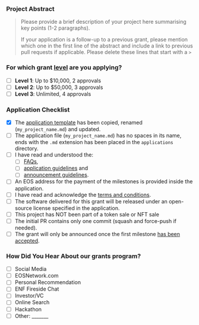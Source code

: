 ### Project Abstract

> Please provide a brief description of your project here summarising key points (1-2 paragraphs).
>
> If your application is a follow-up to a previous grant, please mention which one in the first line of the abstract and include a link to previous pull requests if applicable.
> Please delete these lines that start with a `>`

### For which grant [level](https://github.com/eosnetworkfoundation/grant-framework#grant-levels) are you applying?

- [ ] **Level 1**:  Up to $10,000, 2 approvals
- [ ] **Level 2**:  Up to $50,000, 3 approvals
- [ ] **Level 3**:  Unlimited, 4 approvals

### Application Checklist

- [x] The [application template]([xxxx](https://github.com/eosnetworkfoundation/grant-framework/blob/main/applications/application-template.md)) has been copied, renamed (`my_project_name.md`) and updated.
- [ ] The application file (`my_project_name.md`) has no spaces in its name, ends with the `.md` extension has been placed in the `applications` directory.
- [ ] I have read and understood the:
  - [ ] [FAQs](https://github.com/eosnetworkfoundation/grant-framework/blob/main/docs/faq.md), 
  - [ ] [application guidelines](https://github.com/eosnetworkfoundation/grant-framework/blob/main/docs/grant_guidelines_per_category.md) and 
  - [ ] [announcement guidelines](https://github.com/eosnetworkfoundation/grant-framework/blob/main/docs/announcement-guidelines.md).
- [ ] An EOS address for the payment of the milestones is provided inside the application.
- [ ] I have read and acknowledge the [terms and conditions](https://github.com/eosnetworkfoundation/grant-framework/blob/main/docs/T&Cs.md).
- [ ] The software delivered for this grant will be released under an open-source license specified in the application.
- [ ] This project has NOT been part of a token sale or NFT sale
- [ ] The initial PR contains only one commit (squash and force-push if needed).
- [ ] The grant will only be announced once the first milestone [has been accepted](https://github.com/eosnetworkfoundation/grant-milestones#process).

### How Did You Hear About our grants program?

- [ ] Social Media
- [ ] EOSNetwork.com
- [ ] Personal Recommendation
- [ ] ENF Fireside Chat
- [ ] Investor/VC
- [ ] Online Search
- [ ] Hackathon
- [ ] Other: _______
